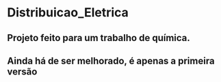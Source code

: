 # Distribuicao_Eletrica

## Projeto feito para um trabalho de química. 

## Ainda há de ser melhorado, é apenas a primeira versão
